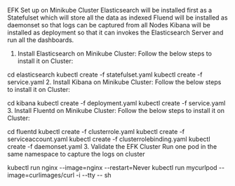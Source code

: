 EFK Set up on Minikube Cluster
Elasticsearch will be installed first as a Statefulset which will store all the data as indexed Fluend will be installed as daemonset so that logs can be captured from all Nodes Kibana will be installed as deployment so that it can invokes the Elasticsearch Server and run all the dashboards.

1. Install Elasticsearch on Minikube Cluster:
Follow the below steps to install it on Cluster:

cd elasticsearch
kubectl create -f statefulset.yaml
kubectl create -f service.yaml
2. Install Kibana on Minikube Cluster:
Follow the below steps to install it on Cluster:

cd kibana
kubectl create -f deployment.yaml
kubectl create -f service.yaml
3. Install Fluentd on Minikube Cluster:
Follow the below steps to install it on Cluster:

cd fluentd
kubectl create -f clusterrole.yaml
kubectl create -f serviceaccount.yaml
kubectl create -f clusterrolebinding.yaml
kubectl create -f daemonset.yaml
3. Validate the EFK Cluster
Run one pod in the same namespace to capture the logs on cluster

kubectl run nginx --image=nginx --restart=Never
kubectl run mycurlpod --image=curlimages/curl -i --tty -- sh
